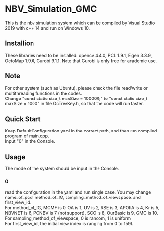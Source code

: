 # NBV_Simulation_GMC
This is the nbv simulation system which can be compiled by Visual Studio 2019 with c++ 14 and run on Windows 10.
## Installion
These libraries need to be installed: opencv 4.4.0, PCL 1.9.1, Eigen 3.3.9, OctoMap 1.9.6, Gurobi 9.1.1. Note that Gurobi is only free for academic use.
## Note
For other system (such as Ubuntu), please check the file read/write or multithreading functions in the codes.
<br>
Change "const static size_t maxSize = 100000;" to "const static size_t maxSize = 1000" in file OcTreeKey.h, so that the code will run faster.
## Quick Start
Keep DefaultConfiguration.yaml in the correct path, and then run compiled program of main.cpp.
<br>
Input "0" in the Console.
## Usage
The mode of the system should be input in the Console.
### 0 
read the configuration in the yaml and run single case. You may change name_of_pcd, method_of_IG, sampling_method_of_viewspace, and first_view_id.
<br>
For method_of_IG, MCMF is 0, OA is 1, UV is 2, RSE is 3, APORA is 4, Kr is 5, NBVNET is 6, PCNBV is 7 (not support), SCO is 8, OurBasic is 9, GMC is 10.
<br>
For sampling_method_of_viewspace, 0 is random, 1 is uniform.
<br>
For first_view_id, the initial view index is ranging from 0 to 1591.

